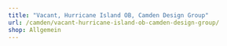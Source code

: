 ```yaml
---
title: "Vacant, Hurricane Island OB, Camden Design Group"
url: /camden/vacant-hurricane-island-ob-camden-design-group/
shop: Allgemein
---
```

